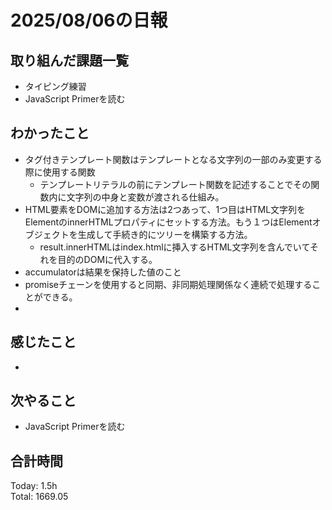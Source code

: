 # 2025/08/06の日報
## 取り組んだ課題一覧
* タイピング練習
* JavaScript Primerを読む
## わかったこと 
* タグ付きテンプレート関数はテンプレートとなる文字列の一部のみ変更する際に使用する関数
  * テンプレートリテラルの前にテンプレート関数を記述することでその関数内に文字列の中身と変数が渡される仕組み。  
* HTML要素をDOMに追加する方法は2つあって、1つ目はHTML文字列をElementのinnerHTMLプロパティにセットする方法。もう１つはElementオブジェクトを生成して手続き的にツリーを構築する方法。
  * result.innerHTMLはindex.htmlに挿入するHTML文字列を含んでいてそれを目的のDOMに代入する。
* accumulatorは結果を保持した値のこと
* promiseチェーンを使用すると同期、非同期処理関係なく連続で処理することができる。
* 
## 感じたこと
* 
## 次やること
* JavaScript Primerを読む
##  合計時間 
Today: 1.5h<br>
Total: 1669.05
